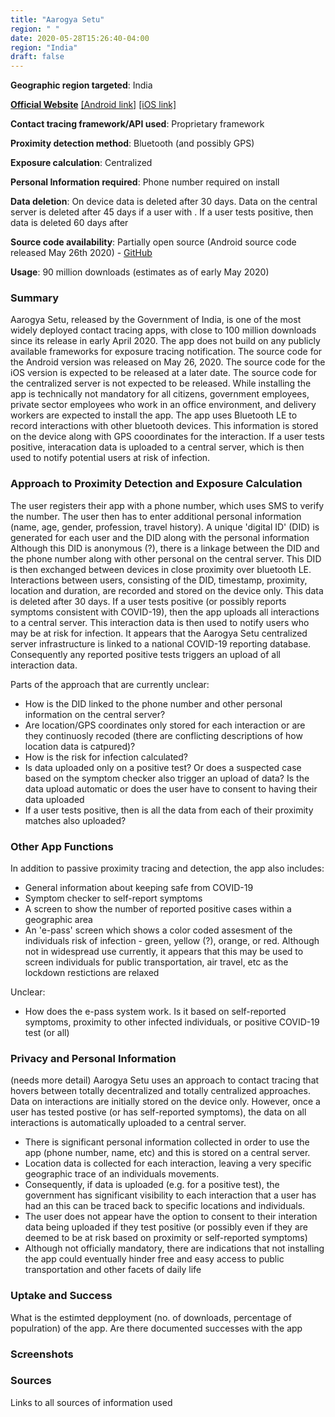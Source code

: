 ```yaml
---
title: "Aarogya Setu"
region: " "
date: 2020-05-28T15:26:40-04:00
region: "India"
draft: false
---
```


**Geographic region targeted**: India

**[Official Website](https://www.mygov.in/aarogya-setu-app/)** [[Android link]](https://play.google.com/store/apps/details?id=nic.goi.aarogyasetu) [[iOS link]](https://apps.apple.com/in/app/aarogyasetu/id1505825357)

**Contact tracing framework/API used**: Proprietary framework

**Proximity detection method**: Bluetooth (and possibly GPS)

**Exposure calculation**: Centralized

**Personal Information required**: Phone number required on install

**Data deletion**: On device data is deleted after 30 days. Data on the central server is deleted after 45 days if a user with . If a user tests positive, then data is deleted 60 days after 

**Source code availability**: Partially open source (Android source code released May 26th 2020) - [GitHub](https://github.com/nic-delhi/AarogyaSetu_Android)

**Usage**: 90 million downloads (estimates as of early May 2020) 

### Summary
Aarogya Setu, released by the Government of India, is one of the most widely deployed contact tracing apps, with close to 100 million downloads since its release in early April 2020. The app does not build on any publicly available frameworks for exposure tracing notification. The source code for the Android version was released on May 26, 2020. The source code for the iOS version is expected to be released at a later date. The source code for the centralized server is not expected to be released. While installing the app is technically not mandatory for all citizens, government employees, private sector employees who work in an office environment, and delivery workers are expected to install the app. The app  uses Bluetooth LE to record interactions with other bluetooth devices. This information is stored on the device along with GPS cooordinates for the interaction. If a user tests positive, interacation data is uploaded to a central server, which is then used to notify potential users at risk of infection. 

### Approach to Proximity Detection and Exposure Calculation
The user registers their app with a phone number, which uses SMS to verify the number. The user then has to enter additional personal information (name, age, gender, profession, travel history). A unique 'digital ID' (DID) is generated for each user and the DID along with the personal information Although this DID is anonymous (?), there is a linkage between the DID and the phone number along with other personal on the central server. This DID is then exchanged between devices in close proximity over bluetooth LE. Interactions between users, consisting of the DID, timestamp, proximity, location and duration, are recorded and stored on the device only. This data is deleted after 30 days. If a user tests positive (or possibly reports symptoms consistent with COVID-19), then the app uploads all interactions to a central server. This interaction data is then used to notify users who may be at risk for infection. It appears that the Aarogya Setu centralized server infrastructure is linked to a national COVID-19 reporting database. Consequently any reported positive tests triggers an upload of all interaction data. 


Parts of the approach that are currently unclear:
- How is the DID linked to the phone number and other personal information on the central server?
- Are location/GPS coordinates only stored for each interaction or are they continuosly recoded (there are conflicting descriptions of how location data is catpured)?
- How is the risk for infection calculated?
- Is data uploaded only on a positive test? Or does a suspected case based on the symptom checker also trigger an upload of data? Is the data upload automatic or does the user have to consent to having their data uploaded
- If a user tests positive, then is all the data from each of their proximity matches also uploaded?


### Other App Functions
In addition to passive proximity tracing and detection, the app also includes:
- General information about keeping safe from COVID-19
- Symptom checker to self-report symptoms
- A screen to show the number of reported positive cases within a geographic area 
- An 'e-pass' screen which shows a color coded assesment of the individuals risk of infection - green, yellow (?), orange, or red. Although not in widespread use currently, it appears that this may be used to screen individuals for public transportation, air travel, etc as the lockdown restictions are relaxed

Unclear:
- How does the e-pass system work. Is it based on self-reported symptoms, proximity to other infected individuals, or positive COVID-19 test (or all) 


### Privacy and Personal Information
(needs more detail)
Aarogya Setu uses an approach to contact tracing that hovers between totally decentralized and totally centralized approaches. Data on interactions are initially stored on the device only. However, once a user has tested postive (or has self-reported symptoms), the data on all interactions is automatically uploaded to a central server. 
- There is significant personal information collected in order to use the app (phone number, name, etc) and this is stored on a central server. 
- Location data is collected for each interaction, leaving a very specific geographic trace of an individuals movements.
- Consequently, if data is uploaded (e.g. for a positive test), the government has significant visibility to each interaction that a user has had an this can be traced back to specific locations and individuals.
- The user does not appear have the option to consent to their interation data being uploaded if they test positive (or possibly even if they are deemed to be at risk based on proximity or self-reported symptoms)
- Although not officially mandatory, there are indications that not installing the app could eventually hinder free and easy access to public transportation and other facets of daily life 

 

### Uptake and Success
What is the estimted depployment (no. of downloads, percentage of populration) of the app. Are there documented successes with the app


### Screenshots

### Sources
Links to all sources of information used


